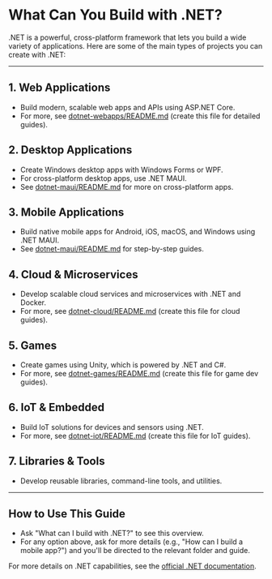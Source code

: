 # What Can You Build with .NET?

.NET is a powerful, cross-platform framework that lets you build a wide variety of applications. Here are some of the main types of projects you can create with .NET:

---

## 1. Web Applications
- Build modern, scalable web apps and APIs using ASP.NET Core.
- For more, see [dotnet-webapps/README.md](../dotnet-webapps/README.md) (create this file for detailed guides).

## 2. Desktop Applications
- Create Windows desktop apps with Windows Forms or WPF.
- For cross-platform desktop apps, use .NET MAUI.
- See [dotnet-maui/README.md](../dotnet-maui/README.md) for more on cross-platform apps.

## 3. Mobile Applications
- Build native mobile apps for Android, iOS, macOS, and Windows using .NET MAUI.
- See [dotnet-maui/README.md](../dotnet-maui/README.md) for step-by-step guides.

## 4. Cloud & Microservices
- Develop scalable cloud services and microservices with .NET and Docker.
- For more, see [dotnet-cloud/README.md](../dotnet-cloud/README.md) (create this file for cloud guides).

## 5. Games
- Create games using Unity, which is powered by .NET and C#.
- For more, see [dotnet-games/README.md](../dotnet-games/README.md) (create this file for game dev guides).

## 6. IoT & Embedded
- Build IoT solutions for devices and sensors using .NET.
- For more, see [dotnet-iot/README.md](../dotnet-iot/README.md) (create this file for IoT guides).

## 7. Libraries & Tools
- Develop reusable libraries, command-line tools, and utilities.

---

## How to Use This Guide
- Ask "What can I build with .NET?" to see this overview.
- For any option above, ask for more details (e.g., "How can I build a mobile app?") and you'll be directed to the relevant folder and guide.

For more details on .NET capabilities, see the [official .NET documentation](https://learn.microsoft.com/en-us/dotnet/).

